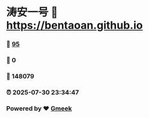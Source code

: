 # 涛安一号 :link: https://bentaoan.github.io 
### :page_facing_up: [95](https://bentaoan.github.io/tag.html) 
### :speech_balloon: 0 
### :hibiscus: 148079 
### :alarm_clock: 2025-07-30 23:34:47 
### Powered by :heart: [Gmeek](https://github.com/Meekdai/Gmeek)
